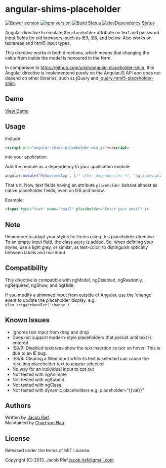 angular-shims-placeholder
=========================
[![Bower version](https://badge.fury.io/bo/angular-shims-placeholder.svg)](http://badge.fury.io/bo/angular-shims-placeholder)
[![npm version](https://badge.fury.io/js/angular-shims-placeholder.svg)](http://badge.fury.io/js/angular-shims-placeholder)
[![Build Status](https://travis-ci.org/jrief/angular-shims-placeholder.png?branch=master)](https://travis-ci.org/jrief/angular-shims-placeholder)
[![devDependency Status](https://david-dm.org/jrief/angular-shims-placeholder/dev-status.svg)](https://david-dm.org/jrief/angular-shims-placeholder#info=devDependencies)

Angular directive to emulate the `placeholder` attribute on text and password input fields for
old browsers, such as IE9, IE8, and below. Also works on textareas and html5 input types.

This directive works in both directions, which means that changing the value from inside the model 
is honoured in the form.  

In comparison to https://github.com/urish/angular-placeholder-shim, this Angular directive is
implementend purely on the AngularJS API and does not depend on other libraries, such as jQuery and
[jquery-html5-placeholder-shim](https://github.com/parndt/jquery-html5-placeholder-shim).

Demo
----

[View Demo](http://jrief.github.io/angular-shims-placeholder)

Usage
-----
Include 
```html
<script src="angular-shims-placeholder.min.js"></script>
```
into your application.

Add the module as a dependency to your application module:

```js
angular.module('MyAwesomeApp', [/* other dependencies */, 'ng.shims.placeholder']);
```

That's it. Now, text fields having an attribute `placeholder` behave almost as native
placeholder fields, even on IE8 and below.

Example:
```html
<input type="text" name="email" placeholder="Enter your email" />
```

Note
----
Remember to adapt your styles for forms using this placeholder directive. To an empty input field,
the class `empty` is added. So, when defining your styles, use a light grey, or similar, as text-color,
to distinguish optically between labels and real input.

Compatibility
-------------
This directive is compatible with ngModel, ngDisabled, ngReadonly, ngRequired, ngShow, and ngHide.

If you modify a shimmed input from outside of Angular, use the 'change' event to update the placeholder display. e.g. `elem.triggerHandler('change')`

Known Issues
------------
* Ignores text input from drag and drop
* Does not support modern-style placeholders that persist until text is entered
* IE8/9: Disabled textareas show the text insertion cursor on hover. This is due to an IE bug.
* IE8/9: Clearing a filled input while its text is selected can cause the resulting placeholder text to appear selected
* No way for an individual input to opt out
* Not tested with ngAnimate
* Not tested with ngSubmit
* Not tested with ngClass
* Not tested with dynamic placeholders e.g. placeholder="{{val}}"

Authors
-------

Written by [Jacob Rief](https://github.com/jrief).  
Maintained by [Chad von Nau](https://github.com/cvn).

License
-------
Released under the terms of MIT License.

Copyright (C) 2013, Jacob Rief <jacob.rief@gmail.com>
